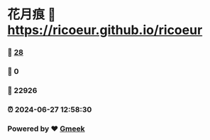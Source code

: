 # 花月痕 :link: https://ricoeur.github.io/ricoeur 
### :page_facing_up: [28](https://ricoeur.github.io/ricoeur/tag.html) 
### :speech_balloon: 0 
### :hibiscus: 22926 
### :alarm_clock: 2024-06-27 12:58:30 
### Powered by :heart: [Gmeek](https://github.com/Meekdai/Gmeek)
